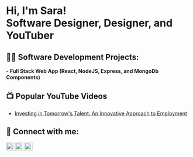 <h1>Hi, I'm Sara! <br/>Software Designer, Designer, and YouTuber</h1>

<h2>👨‍💻 Software Development Projects:</h2>
- <b>Full Stack Web App (React, NodeJS, Express, and MongoDb Components)</b>

<h2>📺 Popular YouTube Videos</h2>

- [Investing in Tomorrow's Talent: An Innovative Approach to Employment](https://www.youtube.com/watch?v=pt3Qlg3YXzE)

<h2> 🤳 Connect with me:</h2>

[<img align="left" alt="SaraRoss | YouTube" width="22px" src="https://cdn.jsdelivr.net/npm/simple-icons@v3/icons/youtube.svg" />][youtube]
[<img align="left" alt="SaraRoss | LinkedIn" width="22px" src="https://cdn.jsdelivr.net/npm/simple-icons@v3/icons/linkedin.svg" />][linkedin]
[<img align="left" alt="SaraRoss | Instagram" width="22px" src="https://cdn.jsdelivr.net/npm/simple-icons@v3/icons/instagram.svg" />][instagram]

[youtube]: https://youtube.com/@saradesigns-tv9kk?si=ZGvPE9Zgt7G4WOMn
[instagram]: https://www.instagram.com/sara.designs_sd?igsh=YTcyYzlmdXB0aHd4
[linkedin]: http://www.linkedin.com/in/sara-ross-342263313
